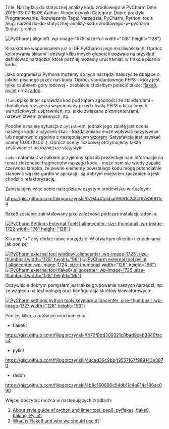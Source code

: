 Title: Narzędzia do statycznej analizy kodu źródłowego w PyCharm
Date: 2018-03-07 18:06
Author: filipgorczynski
Category: Dobre praktyki, Programowanie, Rozwiązania
Tags: Narzędzia, PyCharm, Python, tools
Slug: narzedzia-do-statycznej-analizy-kodu-zrodlowego-w-pycharm
Status: archive

![PyCharm](https://filipgorczynski.files.wordpress.com/2018/03/pycharm_logo.png){.alignleft .wp-image-1675 .size-full width="128" height="128"}

Kilkukrotnie wspominałem już o IDE PyCharm i jego możliwościach. Oprócz kolorowania składni i obsługi kilku innych głupotek pozwala na przykład definiować narzędzia, które później możemy uruchamiać w trakcie pisania kodu.

Jako programiści Pythona możemy do tych narzędzi zaliczyć te dbające o jakość pisanego przez nas kodu. Oprócz standardowego PEP8 - który jest tylko czubkiem góry lodowej - osobiście chciałbym polecić także: [flake8](http://flake8.pycqa.org/en/latest/), [pylint](https://www.pylint.org/) oraz [radon](http://radon.readthedocs.io/en/latest/).

`flake8` jako linter sprawdza kod pod kątem zgodności ze standardami - dodatkowo rozszerza wspomniany przed chwilą PEP8 o kilka innych wartościowych usprawnień, np. takie związane z komentarzami, nazewnictwem zmiennych, itp.

Podobnie ma się sytuacja z `pylint`-em, jednak jego zaletą jest ocena naszego kodu z użyciem skali - każda zmiana może wpływać pozytywnie lub negatywnie zgodnie z następującym [wzorem](https://docs.pylint.org/en/1.8/faq.html#pylint-gave-my-code-a-negative-rating-out-of-ten-that-can-t-be-right). Satysfakcją jest uzyskać ocenę 10.00/10.00 :). Oprócz oceny liczbowej otrzymujemy także zestawienie i najróżniejsze statystyki.

`radon` natomiast w całkiem przyjemny sposób prezentuje nam informacje na temat złożoności fragmentów naszego kodu - może nam się wtedy zapalić czerwona lampka, że pewne elementy powstałego kodu mogą potencjalnie stanowić wąskie gardło w aplikacji i są dobrym miejscem zaczepienia jeśli chodzi o refaktoryzację.

Zainstalujmy więc sobie narzędzia w czystym środowisku wirtualnym:

https://gist.github.com/filipgorczynski/0794a41c5ba09061c24fcf67eb6911c4

flake8 zostanie zainstalowany jako zależność podczas instalacji radon-a.

[![PyCharm Settings External Tools](https://filipgorczynski.files.wordpress.com/2018/03/pycharm-settings-external-tools.png?w=76){.aligncenter .size-thumbnail .wp-image-1722 width="76" height="128"}](https://filipgorczynski.files.wordpress.com/2018/03/pycharm-settings-external-tools.png)

Klikamy "+" aby dodać nowe narzędzie. W otwartym okienku uzupełniamy jak poniżej:

[![PyCharm external tool window](https://filipgorczynski.files.wordpress.com/2018/03/pycharm-external-tool-radon.png?w=128){.aligncenter .wp-image-1723 .size-thumbnail width="128" height="96"}](https://filipgorczynski.files.wordpress.com/2018/03/pycharm-external-tool-radon.png) [![PyCharm external tool pylint](https://filipgorczynski.files.wordpress.com/2018/03/pycharm-external-tool-pylint.png?w=128){.aligncenter .wp-image-1724 .size-thumbnail width="128" height="96"}](https://filipgorczynski.files.wordpress.com/2018/03/pycharm-external-tool-pylint.png) [![PyCharm external tool flake8](https://filipgorczynski.files.wordpress.com/2018/03/pycharm-external-tool-flake8.png?w=128){.aligncenter .wp-image-1725 .size-thumbnail width="128" height="96"}](https://filipgorczynski.files.wordpress.com/2018/03/pycharm-external-tool-flake8.png)

Oczywiście dobrym pomysłem jest także grupowanie naszych narzędzi, np. ze względu na technologię oraz konfiguracja skrótów klawiaturowych:

[![PyCharm settings python tools keymap](https://filipgorczynski.files.wordpress.com/2018/03/pycharm-settins-python-tools-keymap.png?w=128){.aligncenter .size-thumbnail .wp-image-1727 width="128" height="93"}](https://filipgorczynski.files.wordpress.com/2018/03/pycharm-settins-python-tools-keymap.png)

Poniżej kilka zrzutów po uruchomieniu:

-   flake8:

https://gist.github.com/filipgorczynski/f470f8dd309321c8bad9beb3849facc4

-   pylint

https://gist.github.com/filipgorczynski/4acad39c9bb49557f67f989143e387ff

-   radon

https://gist.github.com/filipgorczynski/4b8c160690c54db11c4a814c186ac090

Więcej doczytać można w następujących źródłach:

1. [About style guide of python and linter tool. pep8, pyflakes, flake8, haking, Pylint.](https://blog.sideci.com/about-style-guide-of-python-and-linter-tool-pep8-pyflakes-flake8-haking-pyling-7fdbe163079d)
2. [What is Flake8 and why we should use it?](https://medium.com/python-pandemonium/what-is-flake8-and-why-we-should-use-it-b89bd78073f2)
